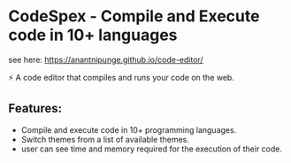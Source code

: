 # CodeSpex - Compile and Execute code in 10+ languages
see here:
https://anantnipunge.github.io/code-editor/

⚡️ A code editor that compiles and runs your code on the web.

## Features: 
- Compile and execute code in 10+ programming languages.
- Switch themes from a list of available themes.
- user can see time and memory required for the execution of their code.
